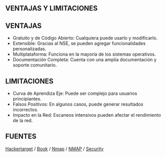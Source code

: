 ## VENTAJAS Y LIMITACIONES
## VENTAJAS

* Gratuito y de Código Abierto: Cualquiera puede usarlo y modificarlo.
* Extensible: Gracias al NSE, se pueden agregar funcionalidades personalizadas.
* Multiplataforma: Funciona en la mayoría de los sistemas operativos.
* Documentación Completa: Cuenta con una amplia documentación y soporte comunitario.

##  LIMITACIONES

* Curva de Aprendiza Eje: Puede ser complejo para usuarios principiantes.
* Falsos Positivos: En algunos casos, puede generar resultados incorrectos.
* Impacto en la Red: Escaneos intensivos pueden afectar el rendimiento de la red.

## FUENTES
[Hackertarget](https://hackertarget.com/nmap-cheatsheet-a-quick-reference-guide/) /
[Book](https://nmap.org/book/) /
[Nmap](https://nmap.org/book/man-examples.html) /
[NMAP](https://www.udemy.com/courses/search/?src=ukwq=curso+de+Nmap) /
[Security](https://securitytrails.com/blog/nmap-commands)
